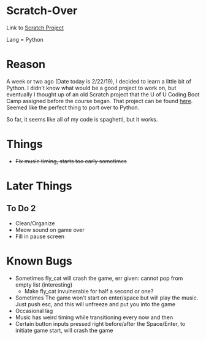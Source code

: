 # Scratch-Over

Link to [Scratch Project](https://scratch.mit.edu/projects/198253712/)

Lang = Python

# Reason

A week or two ago (Date today is 2/22/19), I decided to learn a little bit of Python. I didn't know what would be a good project to work on, but eventually I thought up of an old Scratch project that the U of U Coding Boot Camp assigned before the course began. That project can be found [here](https://scratch.mit.edu/projects/198253712/). Seemed like the perfect thing to port over to Python. 

So far, it seems like all of my code is spaghetti, but it works.

# Things
* ~~Fix music timing, starts too early sometimes~~

# Later Things

## To Do 2

* Clean/Organize
* Meow sound on game over
* Fill in pause screen

# Known Bugs
* Sometimes fly_cat will crash the game, err given: cannot pop from empty list (interesting)
  * Make fly_cat invulnerable for half a second or one?
* Sometimes The game won't start on enter/space but will play the music. Just push esc, and this will unfreeze and put you into the game
* Occasional lag
* Music has weird timing while transitioning every now and then
* Certain button inputs pressed right before/after the Space/Enter, to initiate game start, will crash the game